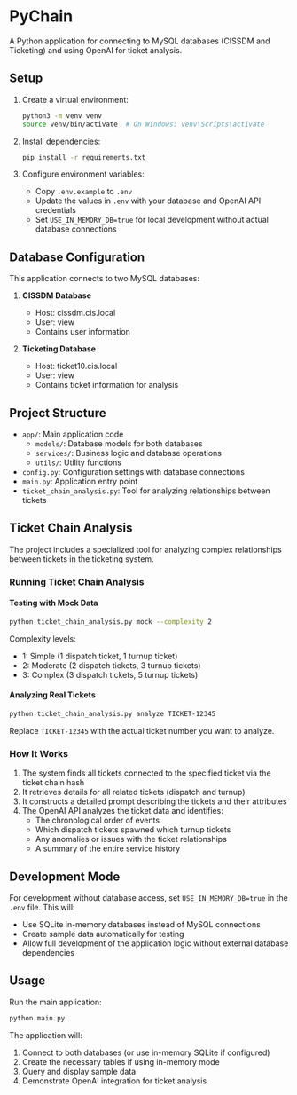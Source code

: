 # PyChain

A Python application for connecting to MySQL databases (CISSDM and Ticketing) and using OpenAI for ticket analysis.

## Setup

1. Create a virtual environment:
   ```bash
   python3 -m venv venv
   source venv/bin/activate  # On Windows: venv\Scripts\activate
   ```

2. Install dependencies:
   ```bash
   pip install -r requirements.txt
   ```

3. Configure environment variables:
   - Copy `.env.example` to `.env`
   - Update the values in `.env` with your database and OpenAI API credentials
   - Set `USE_IN_MEMORY_DB=true` for local development without actual database connections

## Database Configuration

This application connects to two MySQL databases:

1. **CISSDM Database**
   - Host: cissdm.cis.local
   - User: view
   - Contains user information

2. **Ticketing Database**
   - Host: ticket10.cis.local
   - User: view
   - Contains ticket information for analysis

## Project Structure

- `app/`: Main application code
  - `models/`: Database models for both databases
  - `services/`: Business logic and database operations
  - `utils/`: Utility functions
- `config.py`: Configuration settings with database connections
- `main.py`: Application entry point
- `ticket_chain_analysis.py`: Tool for analyzing relationships between tickets

## Ticket Chain Analysis

The project includes a specialized tool for analyzing complex relationships between tickets in the ticketing system.

### Running Ticket Chain Analysis

#### Testing with Mock Data

```bash
python ticket_chain_analysis.py mock --complexity 2
```

Complexity levels:
- 1: Simple (1 dispatch ticket, 1 turnup ticket)
- 2: Moderate (2 dispatch tickets, 3 turnup tickets)
- 3: Complex (3 dispatch tickets, 5 turnup tickets)

#### Analyzing Real Tickets

```bash
python ticket_chain_analysis.py analyze TICKET-12345
```

Replace `TICKET-12345` with the actual ticket number you want to analyze.

### How It Works

1. The system finds all tickets connected to the specified ticket via the ticket chain hash
2. It retrieves details for all related tickets (dispatch and turnup)
3. It constructs a detailed prompt describing the tickets and their attributes
4. The OpenAI API analyzes the ticket data and identifies:
   - The chronological order of events
   - Which dispatch tickets spawned which turnup tickets
   - Any anomalies or issues with the ticket relationships
   - A summary of the entire service history

## Development Mode

For development without database access, set `USE_IN_MEMORY_DB=true` in the `.env` file. This will:
- Use SQLite in-memory databases instead of MySQL connections
- Create sample data automatically for testing
- Allow full development of the application logic without external database dependencies

## Usage

Run the main application:
```bash
python main.py
```

The application will:
1. Connect to both databases (or use in-memory SQLite if configured)
2. Create the necessary tables if using in-memory mode
3. Query and display sample data
4. Demonstrate OpenAI integration for ticket analysis 